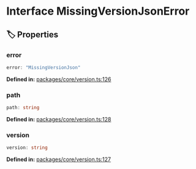 # Interface MissingVersionJsonError

## 🏷️ Properties

### error

```ts
error: "MissingVersionJson"
```
<p style="font-size: 14px; color: var(--vp-c-text-2)">
<strong>Defined in:</strong> <a href="https://github.com/voxelum/minecraft-launcher-core-node/blob/master/packages/core/version.ts#L126" target="_blank" rel="noreferrer">packages/core/version.ts:126</a>
</p>


### path

```ts
path: string
```
<p style="font-size: 14px; color: var(--vp-c-text-2)">
<strong>Defined in:</strong> <a href="https://github.com/voxelum/minecraft-launcher-core-node/blob/master/packages/core/version.ts#L128" target="_blank" rel="noreferrer">packages/core/version.ts:128</a>
</p>


### version

```ts
version: string
```
<p style="font-size: 14px; color: var(--vp-c-text-2)">
<strong>Defined in:</strong> <a href="https://github.com/voxelum/minecraft-launcher-core-node/blob/master/packages/core/version.ts#L127" target="_blank" rel="noreferrer">packages/core/version.ts:127</a>
</p>


